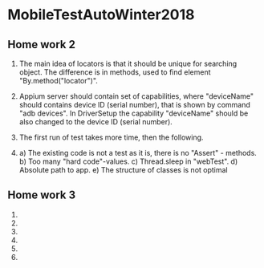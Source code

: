 # MobileTestAutoWinter2018

## Home work 2
1. The main idea of locators is that it should be unique for searching object.
The difference is in methods, used to find element "By.method("locator")".

2. Appium server should contain set of capabilities, where "deviceName" should contains device ID
(serial number), that is shown by command "adb devices". In DriverSetup the capability "deviceName" should be
also changed to the device ID (serial number).

3. The first run of test takes more time, then the following.

4.  a) The existing code is not a test as it is, there is no "Assert" - methods.
    b) Too many "hard code"-values.
    c) Thread.sleep in "webTest".
    d) Absolute path to app.
    e) The structure of classes is not optimal

## Home work 3
1.

2.

3.

4.

5.

6.
